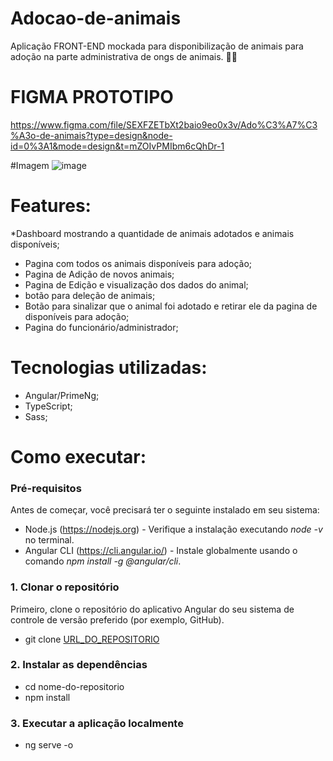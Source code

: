 # Adocao-de-animais
Aplicação FRONT-END mockada para disponibilização de animais para adoção na parte administrativa de ongs de animais.  🐶🐱

# FIGMA PROTOTIPO
https://www.figma.com/file/SEXFZETbXt2baio9eo0x3v/Ado%C3%A7%C3%A3o-de-animais?type=design&node-id=0%3A1&mode=design&t=mZOIvPMIbm6cQhDr-1

#Imagem
![image](https://github.com/AnaShurman/Adocao-de-animais/assets/79587495/e43d24b1-94ea-46c8-8771-a76e063eaaa9)

# Features:
*Dashboard mostrando a quantidade de animais adotados e animais disponíveis;
* Pagina com todos os animais disponíveis para adoção;
* Pagina de Adição de novos animais;
* Pagina de Edição e visualização dos dados do animal;
* botão para deleção de animais;
* Botão para sinalizar que o animal foi adotado e retirar ele da pagina de disponíveis para adoção;
* Pagina do funcionário/administrador;
  
# Tecnologias utilizadas:
* Angular/PrimeNg;
* TypeScript;
* Sass;
  
# Como executar:
### Pré-requisitos
Antes de começar, você precisará ter o seguinte instalado em seu sistema:
* Node.js (https://nodejs.org) - Verifique a instalação executando *node -v* no terminal.
* Angular CLI (https://cli.angular.io/) - Instale globalmente usando o comando *npm install -g @angular/cli*.

### 1. Clonar o repositório
Primeiro, clone o repositório do aplicativo Angular do seu sistema de controle de versão preferido (por exemplo, GitHub).
* git clone [URL_DO_REPOSITORIO](https://github.com/AnaShurman/Adocao-de-animais)
    
### 2. Instalar as dependências
* cd nome-do-repositorio
* npm install

### 3. Executar a aplicação localmente
* ng serve -o
